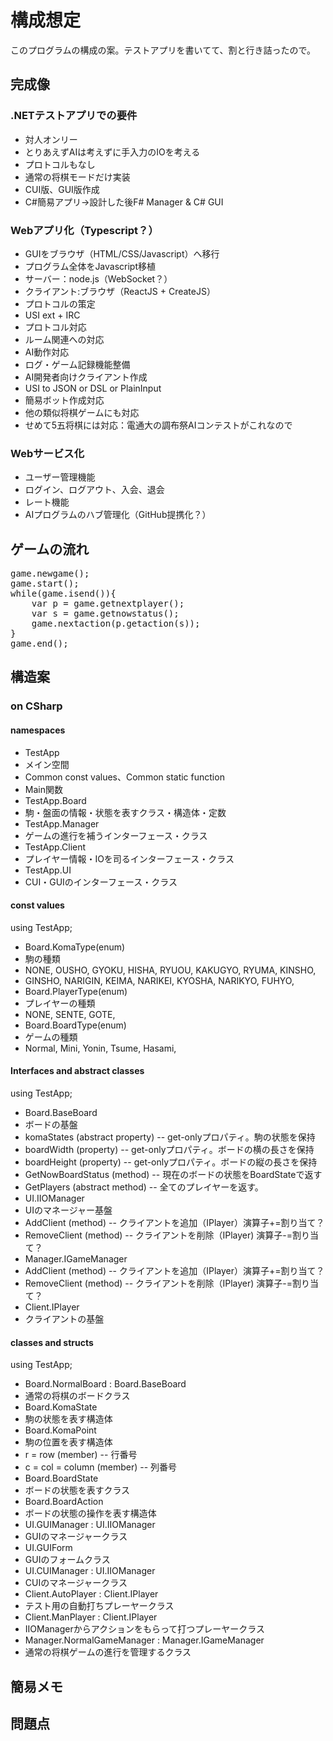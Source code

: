 # 構成想定

このプログラムの構成の案。テストアプリを書いてて、割と行き詰ったので。

## 完成像

### .NETテストアプリでの要件

- 対人オンリー
 - とりあえずAIは考えずに手入力のIOを考える
 - プロトコルもなし
- 通常の将棋モードだけ実装
- CUI版、GUI版作成
- C#簡易アプリ→設計した後F# Manager & C# GUI

### Webアプリ化（Typescript？）

- GUIをブラウザ（HTML/CSS/Javascript）へ移行
- プログラム全体をJavascript移植
 - サーバー：node.js（WebSocket？）
 - クライアント:ブラウザ（ReactJS + CreateJS）
- プロトコルの策定
 - USI ext + IRC
- プロトコル対応
 - ルーム関連への対応
 - AI動作対応
- ログ・ゲーム記録機能整備
- AI開発者向けクライアント作成
 - USI to JSON or DSL or PlainInput
 - 簡易ボット作成対応
- 他の類似将棋ゲームにも対応
 - せめて5五将棋には対応：電通大の調布祭AIコンテストがこれなので

### Webサービス化

- ユーザー管理機能
 - ログイン、ログアウト、入会、退会
 - レート機能
 - AIプログラムのハブ管理化（GitHub提携化？）

## ゲームの流れ

<pre>
game.newgame();
game.start();
while(game.isend()){
    var p = game.getnextplayer();
    var s = game.getnowstatus();
    game.nextaction(p.getaction(s));
}
game.end();
</pre>

## 構造案

### on CSharp

#### namespaces

- TestApp
 - メイン空間
 - Common const values、Common static function
 - Main関数
- TestApp.Board
 - 駒・盤面の情報・状態を表すクラス・構造体・定数
- TestApp.Manager
 - ゲームの進行を補うインターフェース・クラス
- TestApp.Client
 - プレイヤー情報・IOを司るインターフェース・クラス
- TestApp.UI
 - CUI・GUIのインターフェース・クラス

#### const values
using TestApp;

- Board.KomaType(enum)
 - 駒の種類
 - NONE, OUSHO, GYOKU, HISHA, RYUOU, KAKUGYO, RYUMA, KINSHO,
 - GINSHO, NARIGIN, KEIMA, NARIKEI, KYOSHA, NARIKYO, FUHYO,
- Board.PlayerType(enum)
 - プレイヤーの種類
 - NONE, SENTE, GOTE, 
- Board.BoardType(enum)
 - ゲームの種類
 - Normal, Mini, Yonin, Tsume, Hasami,

#### Interfaces and abstract classes
using TestApp;

- Board.BaseBoard
 - ボードの基盤
 - komaStates (abstract property) -- get-onlyプロパティ。駒の状態を保持
 - boardWidth (property) -- get-onlyプロパティ。ボードの横の長さを保持
 - boardHeight (property) -- get-onlyプロパティ。ボードの縦の長さを保持
 - GetNowBoardStatus (method) -- 現在のボードの状態をBoardStateで返す
 - GetPlayers (abstract method) -- 全てのプレイヤーを返す。
- UI.IIOManager
 - UIのマネージャー基盤
 - AddClient (method) -- クライアントを追加（IPlayer）演算子+=割り当て？
 - RemoveClient (method) -- クライアントを削除（IPlayer) 演算子-=割り当て？
- Manager.IGameManager
 - AddClient (method) -- クライアントを追加（IPlayer）演算子+=割り当て？
 - RemoveClient (method) -- クライアントを削除（IPlayer) 演算子-=割り当て？
- Client.IPlayer
 - クライアントの基盤

#### classes and structs
using TestApp;

- Board.NormalBoard : Board.BaseBoard
 - 通常の将棋のボードクラス
- Board.KomaState
 - 駒の状態を表す構造体
- Board.KomaPoint
 - 駒の位置を表す構造体
 - r = row (member) -- 行番号
 - c = col = column (member) -- 列番号
- Board.BoardState
 - ボードの状態を表すクラス
- Board.BoardAction
 - ボードの状態の操作を表す構造体
- UI.GUIManager : UI.IIOManager
 - GUIのマネージャークラス
- UI.GUIForm
 - GUIのフォームクラス
- UI.CUIManager : UI.IIOManager
 - CUIのマネージャークラス
- Client.AutoPlayer : Client.IPlayer
 - テスト用の自動打ちプレーヤークラス
- Client.ManPlayer : Client.IPlayer
 - IIOManagerからアクションをもらって打つプレーヤークラス
- Manager.NormalGameManager : Manager.IGameManager
 - 通常の将棋ゲームの進行を管理するクラス

## 簡易メモ

## 問題点


